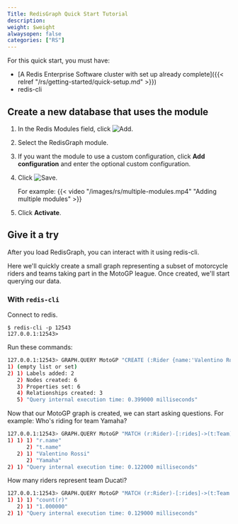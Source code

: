 ```yaml
---
Title: RedisGraph Quick Start Tutorial
description:
weight: $weight
alwaysopen: false
categories: ["RS"]
---
```

For this quick start, you must have:

- [A Redis Enterprise Software cluster with set up already
    complete]({{< relref "/rs/getting-started/quick-setup.md" >}})
- redis-cli

## Create a new database that uses the module

1. In the Redis Modules field, click ![Add](/images/rs/icon_add.png#no-click "Add").
1. Select the RedisGraph module.
1. If you want the module to use a custom configuration,
click **Add configuration** and enter the optional custom configuration.
1. Click ![Save](/images/rs/icon_save.png#no-click "Save").

    For example:
    {{< video "/images/rs/multiple-modules.mp4" "Adding multiple modules" >}}

1. Click **Activate**.

## Give it a try

After you load RedisGraph, you can interact with it using redis-cli.

Here we'll quickly create a small graph representing a subset of motorcycle riders and teams
taking part in the MotoGP league. Once created, we'll start querying our data.

### With `redis-cli`

Connect to redis.

```src
$ redis-cli -p 12543
127.0.0.1:12543>
```

Run these commands:

```sh
127.0.0.1:12543> GRAPH.QUERY MotoGP "CREATE (:Rider {name:'Valentino Rossi'})-[:rides]->(:Team {name:'Yamaha'}), (:Rider {name:'Dani Pedrosa'})-[:rides]->(:Team {name:'Honda'}), (:Rider {name:'Andrea Dovizioso'})-[:rides]->(:Team {name:'Ducati'})"
1) (empty list or set)
2) 1) Labels added: 2
   2) Nodes created: 6
   3) Properties set: 6
   4) Relationships created: 3
   5) "Query internal execution time: 0.399000 milliseconds"
```

Now that our MotoGP graph is created, we can start asking questions. For example:
Who's riding for team Yamaha?

```sh
127.0.0.1:12543> GRAPH.QUERY MotoGP "MATCH (r:Rider)-[:rides]->(t:Team) WHERE t.name = 'Yamaha' RETURN r,t"
1) 1) 1) "r.name"
      2) "t.name"
   2) 1) "Valentino Rossi"
      2) "Yamaha"
2) 1) "Query internal execution time: 0.122000 milliseconds"
```

How many riders represent team Ducati?

```sh
127.0.0.1:12543> GRAPH.QUERY MotoGP "MATCH (r:Rider)-[:rides]->(t:Team {name:'Ducati'}) RETURN count(r)"
1) 1) 1) "count(r)"
   2) 1) "1.000000"
2) 1) "Query internal execution time: 0.129000 milliseconds"
```

